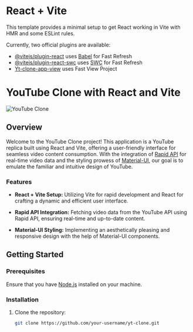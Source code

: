 # React + Vite

This template provides a minimal setup to get React working in Vite with HMR and some ESLint rules.

Currently, two official plugins are available:

- [@vitejs/plugin-react](https://github.com/vitejs/vite-plugin-react/blob/main/packages/plugin-react/README.md) uses [Babel](https://babeljs.io/) for Fast Refresh
- [@vitejs/plugin-react-swc](https://github.com/vitejs/vite-plugin-react-swc) uses [SWC](https://swc.rs/) for Fast Refresh
- [Yt-clone-app-view](yt-clone-for-video.netlify.app) uses  Fast View Project
# YouTube Clone with React and Vite

![YouTube Clone](https://i.ibb.co/s9Qys2j/logo.png)

## Overview

Welcome to the YouTube Clone project! This application is a YouTube replica built using React and Vite, offering a user-friendly interface for seamless video content consumption. With the integration of [Rapid API](https://rapidapi.com/) for real-time video data and the styling prowess of [Material-UI](https://mui.com/), our goal is to emulate the familiar and intuitive design of YouTube.

### Features

- **React + Vite Setup:** Utilizing Vite for rapid development and React for crafting a dynamic and efficient user interface.

- **Rapid API Integration:** Fetching video data from the YouTube API using Rapid API, ensuring real-time and up-to-date content.

- **Material-UI Styling:** Implementing an aesthetically pleasing and responsive design with the help of Material-UI components.

## Getting Started

### Prerequisites

Ensure that you have [Node.js](https://nodejs.org/) installed on your machine.

### Installation

1. Clone the repository:

   ```bash
   git clone https://github.com/your-username/yt-clone.git
